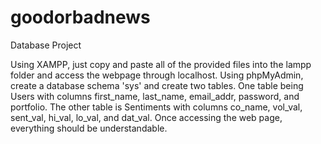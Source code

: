# goodorbadnews
Database Project

Using XAMPP, just copy and paste all of the provided files into the lampp folder and access the webpage through localhost.
Using phpMyAdmin, create a database schema 'sys' and create two tables.
One table being Users with columns first_name, last_name, email_addr, password, and portfolio.
The other table is Sentiments with columns co_name, vol_val, sent_val, hi_val, lo_val, and dat_val.
Once accessing the web page, everything should be understandable.
